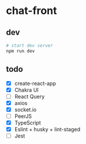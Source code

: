 # chat-front

## dev

```bash
# start dev server
npm run dev
```

## todo

- [x] create-react-app
- [x] Chakra UI
- [ ] React Query
- [x] axios
- [x] socket.io
- [ ] PeerJS
- [x] TypeScript
- [x] Eslint + husky + lint-staged
- [ ] Jest
